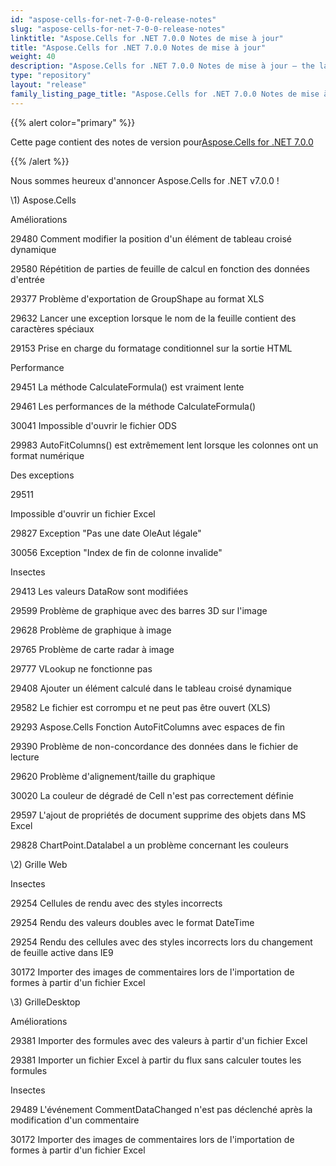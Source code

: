 ```yaml
---
id: "aspose-cells-for-net-7-0-0-release-notes"
slug: "aspose-cells-for-net-7-0-0-release-notes"
linktitle: "Aspose.Cells for .NET 7.0.0 Notes de mise à jour"
title: "Aspose.Cells for .NET 7.0.0 Notes de mise à jour"
weight: 40
description: "Aspose.Cells for .NET 7.0.0 Notes de mise à jour – the latest updates and fixes."
type: "repository"
layout: "release"
family_listing_page_title: "Aspose.Cells for .NET 7.0.0 Notes de mise à jour"
---
```

{{% alert color="primary" %}} 

 Cette page contient des notes de version pour[Aspose.Cells for .NET 7.0.0](https://releases.aspose.com/cells/net/new-releases/aspose.cells-for-.net-7.0.0/)

{{% /alert %}} 

 Nous sommes heureux d'annoncer Aspose.Cells for .NET v7.0.0 !

\1) Aspose.Cells 

 Améliorations

 29480 Comment modifier la position d'un élément de tableau croisé dynamique

 29580 Répétition de parties de feuille de calcul en fonction des données d'entrée

 29377 Problème d'exportation de GroupShape au format XLS

 29632 Lancer une exception lorsque le nom de la feuille contient des caractères spéciaux

 29153 Prise en charge du formatage conditionnel sur la sortie HTML

 Performance

 29451 La méthode CalculateFormula() est vraiment lente

 29461 Les performances de la méthode CalculateFormula()

 30041 Impossible d'ouvrir le fichier ODS

 29983 AutoFitColumns() est extrêmement lent lorsque les colonnes ont un format numérique

 Des exceptions



29511 

 Impossible d'ouvrir un fichier Excel

 29827 Exception "Pas une date OleAut légale"

 30056 Exception "Index de fin de colonne invalide"

 Insectes

29413 Les valeurs DataRow sont modifiées

 29599 Problème de graphique avec des barres 3D sur l'image

 29628 Problème de graphique à image

 29765 Problème de carte radar à image

 29777 VLookup ne fonctionne pas

 29408 Ajouter un élément calculé dans le tableau croisé dynamique

 29582 Le fichier est corrompu et ne peut pas être ouvert (XLS)

 29293 Aspose.Cells Fonction AutoFitColumns avec espaces de fin

 29390 Problème de non-concordance des données dans le fichier de lecture

 29620 Problème d'alignement/taille du graphique

 30020 La couleur de dégradé de Cell n'est pas correctement définie

 29597 L'ajout de propriétés de document supprime des objets dans MS Excel

 29828 ChartPoint.Datalabel a un problème concernant les couleurs

 \2) Grille Web

 Insectes

 29254 Cellules de rendu avec des styles incorrects

 29254 Rendu des valeurs doubles avec le format DateTime

 29254 Rendu des cellules avec des styles incorrects lors du changement de feuille active dans IE9

 30172 Importer des images de commentaires lors de l'importation de formes à partir d'un fichier Excel

 \3) GrilleDesktop

 Améliorations

 29381 Importer des formules avec des valeurs à partir d'un fichier Excel

29381 Importer un fichier Excel à partir du flux sans calculer toutes les formules

 Insectes

 29489 L'événement CommentDataChanged n'est pas déclenché après la modification d'un commentaire

 30172 Importer des images de commentaires lors de l'importation de formes à partir d'un fichier Excel
